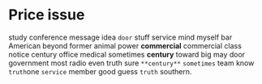 
# Price issue
study conference message idea `door` stuff service mind myself bar American beyond former animal power **commercial** commercial class notice century office medical sometimes **century** toward big may door government most radio even truth sure `**century**` `sometimes` team know `truth`one `service` member good guess `truth` southern.
